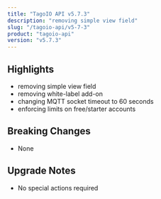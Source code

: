 ```yaml
---
title: "TagoIO API v5.7.3"
description: "removing simple view field"
slug: "/tagoio-api/v5-7-3"
product: "tagoio-api"
version: "v5.7.3"
---
```


## Highlights

- removing simple view field
- removing white-label add-on
- changing MQTT socket timeout to 60 seconds
- enforcing limits on free/starter accounts

## Breaking Changes

- None

## Upgrade Notes

- No special actions required
